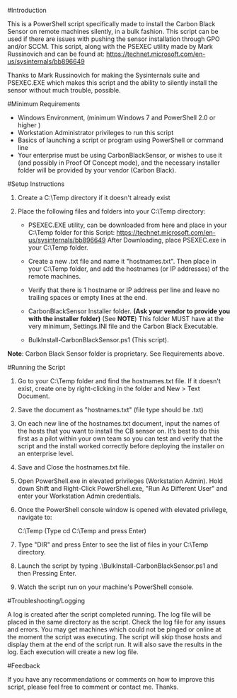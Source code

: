 #Introduction

This is a PowerShell script specifically made to install the Carbon Black Sensor on remote machines silently, in a bulk fashion. This script can be used if there are issues with pushing the sensor installation through GPO and/or SCCM. This script, along with the PSEXEC utility made by Mark Russinovich and can be found at:
https://technet.microsoft.com/en-us/sysinternals/bb896649

Thanks to Mark Russinovich for making the Sysinternals suite and PSEXEC.EXE which makes this script and the ability to silently install the sensor without much trouble, possible.

#Minimum Requirements

- Windows Environment, (minimum Windows 7 and PowerShell 2.0 or higher )
- Workstation Administrator privileges to run this script
- Basics of launching a script or program using PowerShell or command line
- Your enterprise must be using CarbonBlackSensor, or wishes to use it (and possibly in Proof Of
Concept mode), and the necessary installer folder will be provided by your vendor (Carbon Black).

#Setup Instructions

1) Create a C:\Temp directory if it  doesn't already exist

2) Place the following files and folders into your C:\Temp directory:

	- PSEXEC.EXE utility, can be downloaded from here and place in your C:\Temp folder for this
	Script: https://technet.microsoft.com/en-us/sysinternals/bb896649
	After Downloading, place PSEXEC.exe in your C:\Temp folder.
	
	- Create a new .txt file and name it "hostnames.txt". Then place in your C:\Temp folder, and
	add the hostnames (or IP addresses) of the remote machines.
	
	- Verify that there is 1 hostname or IP address per line and leave no trailing spaces or empty lines at the end.
	
	- CarbonBlackSensor Installer folder. **(Ask your vendor to provide you with the installer folder)** (See **NOTE**)
	This folder MUST have at the very minimum, Settings.INI file and the Carbon Black Executable.
	
	- BulkInstall-CarbonBlackSensor.ps1 (This script).

**Note**: Carbon Black Sensor folder is proprietary. See Requirements above.

#Running the Script

1) Go to your C:\Temp folder and find the hostnames.txt file. If it doesn't exist, create one by right-clicking in the folder and New > Text Document.

2) Save the document as "hostnames.txt" (file type should be .txt)

3) On each new line of the hostnames.txt document, input the names of the hosts that you want to install the CB sensor on. It’s best to do this first as a pilot within your own team so you can test and verify that the script and the install worked correctly before deploying the installer on an enterprise level.

4) Save and Close the hostnames.txt file.

5) Open PowerShell.exe in elevated privileges (Workstation Admin). Hold down Shift and Right-Click PowerShell.exe, "Run As Different User" and enter your Workstation Admin credentials.

6) Once the PowerShell console window is opened with elevated privilege, navigate to:

	C:\Temp (Type cd C:\Temp and press Enter)
	
7) Type "DIR" and press Enter to see the list of files in your C:\Temp directory.

8) Launch the script by typing .\BulkInstall-CarbonBlackSensor.ps1 and then Pressing Enter.

9) Watch the script run on your machine's PowerShell console.

#Troubleshooting/Logging

A log is created after the script completed running. The log file will be placed in the same directory as the script. Check the log file for any issues and errors. You may get machines which could not be pinged or online at the moment the script was executing. The script will skip those hosts and display them at the end of the script run. It will also save the results in the log. Each execution will create a new log file.

#Feedback

If you have any recommendations or comments on how to improve this script, please feel free to comment or contact me. Thanks.

